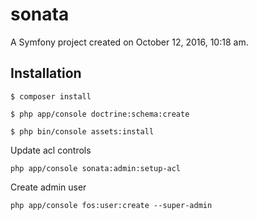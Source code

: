 sonata
======

A Symfony project created on October 12, 2016, 10:18 am.

## Installation

```
$ composer install

$ php app/console doctrine:schema:create

$ php bin/console assets:install

```

Update acl controls

```
php app/console sonata:admin:setup-acl
```

Create admin user

```
php app/console fos:user:create --super-admin
```
